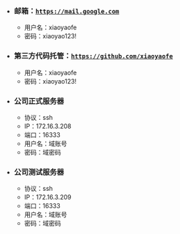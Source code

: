 - ### 邮箱：[```https://mail.google.com```](https://mail.google.com)
  - 用户名：xiaoyaofe 
  - 密码：xiaoyao123! 

- ### 第三方代码托管：[```https://github.com/xiaoyaofe```](https://github.com/xiaoyaofe)
  - 用户名：xiaoyaofe 
  - 密码：xiaoyao123! 

- ### 公司正式服务器
  - 协议：ssh
  - IP：172.16.3.208
  - 端口：16333
  - 用户名：域账号
  - 密码：域密码

- ### 公司测试服务器
  - 协议：ssh
  - IP：172.16.3.209
  - 端口：16333
  - 用户名：域账号
  - 密码：域密码